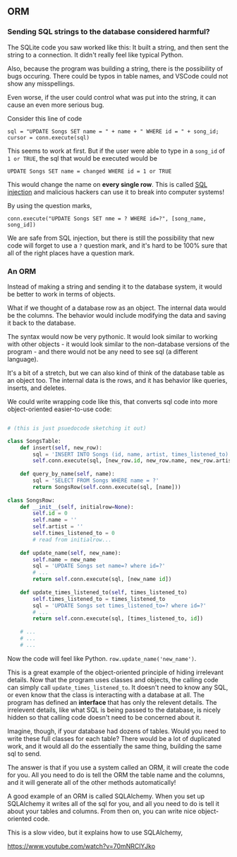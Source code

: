 
## ORM

### Sending SQL strings to the database considered harmful?

The SQLite code you saw worked like this: It built a string, and then sent the string to a connection. It didn't really feel like typical Python.

Also, because the program was building a string, there is the possibility of bugs occuring. There could be typos in table names, and VSCode could not show any misspellings.

Even worse, if the user could control what was put into the string, it can cause an even more serious bug.

Consider this line of code

```
sql = "UPDATE Songs SET name = " + name + " WHERE id = " + song_id;
cursor = conn.execute(sql)
```

This seems to work at first. But if the user were able to type in a `song_id` of `1 or TRUE`, the sql that would be executed would be  

```
UPDATE Songs SET name = changed WHERE id = 1 or TRUE
```

This would change the name on **every single row**. This is called [SQL injection](https://en.wikipedia.org/wiki/SQL_injection) and malicious hackers can use it to break into computer systems!

By using the question marks,

```
conn.execute("UPDATE Songs SET nme = ? WHERE id=?", [song_name, song_id])
```

We are safe from SQL injection, but there is still the possibility that new code will forget to use a `?` question mark, and it's hard to be 100% sure that all of the right places have a question mark.

### An ORM

Instead of making a string and sending it to the database system, it would be better to work in terms of objects.

What if we thought of a database row as an object. The internal data would be the columns. The behavior would include modifying the data and saving it back to the database.

The syntax would now be very pythonic. It would look similar to working with other objects - it would look similar to the non-database versions of the program - and there would not be any need to see sql (a different language).

It's a bit of a stretch, but we can also kind of think of the database table as an object too. The internal data is the rows, and it has behavior like queries, inserts, and deletes.

We could write wrapping code like this, that converts sql code into more object-oriented easier-to-use code:

```python

# (this is just psuedocode sketching it out)

class SongsTable:
    def insert(self, new_row):
        sql = 'INSERT INTO Songs (id, name, artist, times_listened_to) values (?, ?, ?, ?)'
        self.conn.execute(sql, [new_row.id, new_row.name, new_row.artist, new_row.times_listened_to ])
        
    def query_by_name(self, name):
        sql = 'SELECT FROM Songs WHERE name = ?' 
        return SongsRow(self.conn.execute(sql, [name]))
        
class SongsRow:
    def __init__(self, initialrow=None):
        self.id = 0
        self.name = ''
        self.artist = ''
        self.times_listened_to = 0
        # read from initialrow...
        
    def update_name(self, new_name):
        self.name = new_name
        sql = 'UPDATE Songs set name=? where id=?'
        # ...
        return self.conn.execute(sql, [new_name id])
        
    def update_times_listened_to(self, times_listened_to)
        self.times_listened_to = times_listened_to
        sql = 'UPDATE Songs set times_listened_to=? where id=?'
        # ...
        return self.conn.execute(sql, [times_listened_to, id])
    
    # ...
    # ...
    # ...

```

Now the code will feel like Python. `row.update_name('new_name')`.

This is a great example of the object-oriented principle of hiding irrelevant details. Now that the program uses classes and objects, the calling code can simply call `update_times_listened_to`. It doesn't need to know any SQL, or even know that the class is interacting with a database at all. The program has defined an **interface** that has only the relevent details. The irrelevent details, like what SQL is being passed to the database, is nicely hidden so that calling code doesn't need to be concerned about it.

Imagine, though, if your database had dozens of tables. Would you need to write these full classes for each table? There would be a lot of duplicated work, and it would all do the essentially the same thing, building the same sql to send.

The answer is that if you use a system called an ORM, it will create the code for you. All you need to do is tell the ORM the table name and the columns, and it will generate all of the other methods automatically!

A good example of an ORM is called SQLAlchemy. When you set up SQLAlchemy it writes all of the sql for you, and all you need to do is tell it about your tables and columns. From then on, you can write nice object-oriented code.

This is a slow video, but it explains how to use SQLAlchemy,

https://www.youtube.com/watch?v=70mNRClYJko

